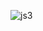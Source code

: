 ![js3](https://github.com/ZhArtem/MaximasterTest/assets/114347290/79c99843-fb92-4960-a7f5-86f1b0ddd289)
